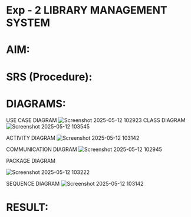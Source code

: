 # Exp - 2 LIBRARY MANAGEMENT SYSTEM

# AIM:

# SRS (Procedure):

# DIAGRAMS:
USE CASE DIAGRAM
![Screenshot 2025-05-12 102923](https://github.com/user-attachments/assets/f65915c9-4b6e-493b-8935-5f74a54a4450)
CLASS DIAGRAM
![Screenshot 2025-05-12 103545](https://github.com/user-attachments/assets/5f718b3d-7e3d-48a9-b924-bee12889f268)

ACTIVITY DIAGRAM
![Screenshot 2025-05-12 103142](https://github.com/user-attachments/assets/46c357b6-cdfb-4c18-a221-8dc107518214)

COMMUNICATION DIAGRAM
![Screenshot 2025-05-12 102945](https://github.com/user-attachments/assets/707baabc-3880-46f0-9f58-5f6d467261c4)

PACKAGE DIAGRAM

![Screenshot 2025-05-12 103222](https://github.com/user-attachments/assets/01418021-0b07-483f-bd43-d4f05ab44925)

SEQUENCE DIAGRAM
![Screenshot 2025-05-12 103142](https://github.com/user-attachments/assets/4f11b807-ac01-4332-b5ed-3b25d410f539)


# RESULT:
